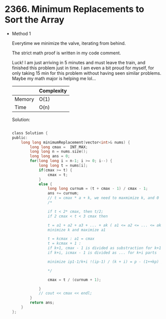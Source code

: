 # 2366. Minimum Replacements to Sort the Array
- Method 1

    Everytime we minimize the valve, iterating from behind.

    The strict math proof is written in my code comment.

    Luck! I am just arriving in 5 minutes and must leave the train, and finished this problem just in time. I am even a bit proud for myself, for only taking 15 min for this problem without having seen similar problems. Maybe my math major is helping me lol...

    | |   Complexity  |
    | ----------- | ----------- | 
    |  Memory     | O(1) | 
    |      Time       |  O(n) | 


    Solution:

    ``` h

    class Solution {
    public:
        long long minimumReplacement(vector<int>& nums) {
            long long cmax =  INT_MAX;
            long long n = nums.size();
            long long ans = 0;
            for(long long i = n-1; i >= 0; i--) {
                long long t = nums[i];
                if(cmax >= t) {
                    cmax = t; 
                }
                else {
                    long long curnum = (t + cmax - 1) / cmax - 1;
                    ans += curnum;
                    // t = cmax * a + k, we need to maxmimize k, and 0 < k <= cmax
                    /*

                    if t < 2* cmax, then t/2;
                    if 2 cmax < t < 3 cmax then

                    t = a1 + a2 + a3 + ... + ak ( a1 <= a2 <= ... <= ak)
                    minimize k and maximize a1

                    t = kcmax : a1 = cmax
                    t = kcmax + 1 : 
                    if k+1, cmax - 1 is divided as substraction for k+1 parts
                    if k+i, icmax - 1 is divided as ... for k+i parts

                    minimize ip1-1/k+i !(ip-1) / (k + i) = p - (1++kp) / (k + i) i bigger, maxer, so keep i small as 1.

                    */

                    cmax = t / (curnum + 1);

                }
                // cout << cmax << endl;
            }
            return ans;
        }
    };

    ```

<!-- - Method 2

    This is another method.

    | |   Complexity  |
    | ----------- | ----------- | 
    |  Memory     | O(n) | 
    |      Time       |  O(n) | 


    Solution:

    ``` h



    ```

- Additional Knowledge:
       
    Here are some additional knowledge.



<br> -->